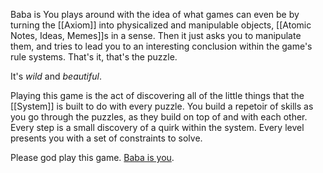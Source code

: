Baba is You plays around with the idea of what games can even be by turning the [[Axiom]] into physicalized and manipulable objects, [[Atomic Notes, Ideas, Memes]]s in a sense. Then it just asks you to manipulate them, and tries to lead you to an interesting conclusion within the game's rule systems. That's it, that's the puzzle.

It's *wild* and *beautiful*.

Playing this game is the act of discovering all of the little things that the [[System]] is built to do with every puzzle. You build a repetoir of skills as you go through the puzzles, as they build on top of and with each other. Every step is a small discovery of a quirk within the system. Every level presents you with a set of constraints to solve.

Please god play this game. [Baba is you](https://www.hempuli.com/baba/).